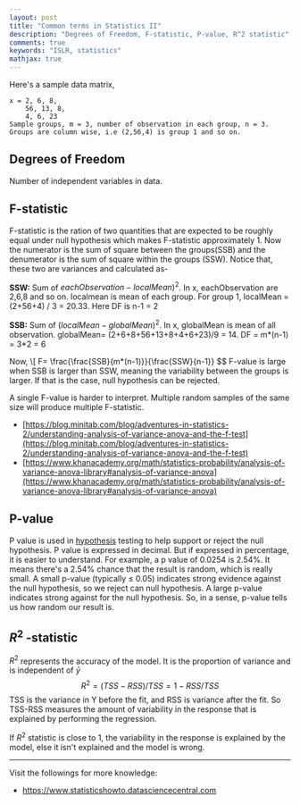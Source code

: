 ```yaml
---
layout: post
title: "Common terms in Statistics II"
description: "Degrees of Freedom, F-statistic, P-value, R^2 statistic"
comments: true
keywords: "ISLR, statistics"
mathjax: true
---
```


Here's a sample data matrix,
```
x = 2, 6, 8,
    56, 13, 8,
    4, 6, 23    
Sample groups, m = 3, number of observation in each group, n = 3.
Groups are column wise, i.e (2,56,4) is group 1 and so on.
```
## Degrees of Freedom
Number of independent variables in data.

## F-statistic
F-statistic is the ration of two quantities that are expected to be roughly equal under null hypothesis which makes F-statistic approximately 1. Now the numerator is the sum of square between the groups(SSB) and the denumerator is the sum of square within the groups (SSW). Notice that, these two are variances and calculated as-

**SSW:** Sum of $eachObservation - localMean)^2$. In x, eachObservation are 2,6,8 and so on. localmean is mean of each group. For group 1, localMean = (2+56+4) / 3 = 20.33. Here DF is n-1 = 2

**SSB:** Sum of $(localMean - globalMean)^2$. In x, globalMean is mean of all observation. globalMean= (2+6+8+56+13+8+4+6+23)/9 = 14. DF = m*(n-1) = 3*2 = 6

Now, 
\\[
F= \frac{\frac{SSB}{m*(n-1)}}{\frac{SSW}{n-1}}
$$
F-value is large when SSB is larger than SSW, meaning the variability between the groups is larger. If that is the case, null hypothesis can be rejected.

A single F-value is harder to interpret. Multiple random samples of the same size will produce multiple F-statistic.

- [https://blog.minitab.com/blog/adventures-in-statistics-2/understanding-analysis-of-variance-anova-and-the-f-test](https://blog.minitab.com/blog/adventures-in-statistics-2/understanding-analysis-of-variance-anova-and-the-f-test)
- [https://www.khanacademy.org/math/statistics-probability/analysis-of-variance-anova-library#analysis-of-variance-anova](https://www.khanacademy.org/math/statistics-probability/analysis-of-variance-anova-library#analysis-of-variance-anova)


## P-value
P value is used in [hypothesis](https://www.statisticshowto.datasciencecentral.com/probability-and-statistics/hypothesis-testing/) testing to help support or reject the null hypothesis. P value is expressed in decimal. But if expressed in percentage, it is easier to understand. For example, a p value of 0.0254 is 2.54%. It means there's a 2.54% chance that the result is random, which is really small. A small p-value (typically ≤ 0.05) indicates strong evidence against the null hypothesis, so we reject can null hypothesis. A large p-value indicates strong against for the null hypothesis. So, in a sense, p-value tells us how random our result is.


## $R^{2}$ -statistic
$R^2$ represents the accuracy of the model. It is the proportion of variance and is independent of $\bar{y}$
$$
R^2 = (TSS - RSS)/TSS = 1- RSS/TSS
$$
TSS is the variance in Y before the fit, and RSS is variance after the fit. So TSS-RSS measures the amount of variability in the response that is explained by performing the regression.

If $R^2$ statistic is close to 1, the variability in the response is explained by the model, else it isn't explained and the model is wrong.



---
Visit the followings for more knowledge:
- https://www.statisticshowto.datasciencecentral.com
